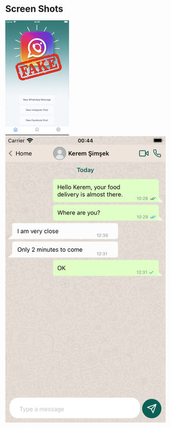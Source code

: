 
# Screen Shots

![HomePage](./src/assets/images/screenshot_homepage.png)
![Whatsapp](./src/assets/images/screenshot_whatsapp.png)
